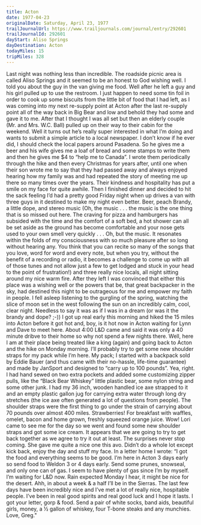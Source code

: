 ```yaml
---
title: Acton
date: 1977-04-23
originalDate: Saturday, April 23, 1977
trailJournalUrl: https://www.trailjournals.com/journal/entry/292601
trailJournalId: 292601
dayStart: Aliso Springs
dayDestination: Acton
todayMiles: 15
tripMiles: 328
---
```

Last night was nothing less than incredible. The roadside picnic area is called Aliso Springs and it seemed to be an honest to God wishing well. I told you about the guy in the van giving me food. Well after he left a guy and his girl pulled up to use the restroom. I just happen to need some tin foil in order to cook up some biscuits from the little bit of food that I had left, as I was coming into my next re-supply point at Acton after the last re-supply point all of the way back in Big Bear and low and behold they had some and gave it to me. After that I thought I was all set but then an elderly couple (Mr. and Mrs. W.C. Ball) pulled up on their way to their cabin for the weekend. Well it turns out he’s really super interested in what I’m doing and wants to submit a simple article to a local newspaper. I don’t know if he ever did, I should check the local papers around Pasadena. So he gives me a beer and his wife gives me a loaf of bread and some stamps to write them and then he gives me $4 to “help me to Canada”. I wrote them periodically through the hike and then every Christmas for years after, until one when their son wrote me to say that they had passed away and always enjoyed hearing how my family was and had repeated the story of meeting me up there so many times over the years. Their kindness and hospitality has put a smile on my face for quite awhile. Then I finished dinner and decided to hit the sack feeling I’d had a pretty good Friday night when up drives a van with three guys in it destined to make my night even better. Beer, peach Brandy, a little dope, and stereo music (Oh, the music . . . the music is the one thing that is so missed out here. The craving for pizza and hamburgers has subsided with the time and the comfort of a soft bed, a hot shower can all be set aside as the ground has become comfortable and your nose gets used to your own smell very quickly . . . Oh, but the music. It resonates within the folds of my consciousness with so much pleasure after so long without hearing any. You think that you can recite so many of the songs that you love, word for word and every note, but when you try, without the benefit of a recording or radio, it becomes a challenge to come up with all of those tunes and not allow just a few to get lodged and stuck in your head to the point of frustration!) and three really nice locals, all night sitting around my nice warm fire. After they left I was convinced that either this place was a wishing well or the powers that be, that great backpacker in the sky, had destined this night to be outrageous for me and empower my faith in people. I fell asleep listening to the gurgling of the spring, watching the slice of moon set in the west following the sun on an incredibly calm, cool, clear night. Needless to say it was as if I was in a dream (or was it the brandy and dope? ;-))
I got up real early this morning and hiked the 15 miles into Acton before it got hot and, boy, is it hot now in Acton waiting for Lynn and Dave to meet here. About 4:00 L&D came and said it was only a 40 minute dribve to their home so why not spend a few nights there. Well, here I am at their place being treated like a king (again) and going back to Acton and the hike on Monday morning. I’ll probably try to get some new shoulder straps for my pack while I’m here. My pack; I started with a backpack sold by Eddie Bauer (and thus came with their no-hassle, life-time guarantee) and made by JanSport and designed to “carry up to 100 pounds”. Yea, right. I had hand sewed on two extra pockets and added some customizing zipper pulls, like the “Black Bear Whiskey” little plastic bear, some nylon string and some other junk. I had my 36 inch, wooden handled ice axe strapped to it and an empty plastic gallon jug for carrying extra water through long dry stretches (the ice axe often generated a lot of questions from people). The shoulder straps were the first thing to go under the strain of carrying about 70 pounds over almost 400 miles. 
Strawberries! For breakfast with waffles, omelet, bacon and home grown, freshly squeezed orange juice. Wow! Lori came to see me for the day so we went and found some new shoulder straps and got some ice cream. It appears that we are going to try to get back together as we agree to try it out at least. The surprises never stop coming. She gave me quite a nice one this avo. Didn’t do a whole lot except kick back, enjoy the day and stuff my face. 
In a letter home I wrote: “I got the food and everything seems to be good. I’m here in Acton 3 days early so send food to Weldon 3 or 4 days early. Send some prunes, snowseal, and only one can of gas. I seem to have plenty of gas since I’m by myself. I’m waiting for L&D now. Rain expected Monday I hear, it might be nice for the desert. Ahh, in about a week & a half I’ll be in the Sierras. The last few days have been incredibly nice and I’ve met a lot of really nice, hospitable people. I’ve been in real good spirits and real good luck and I hope it lasts. I got your letter, gorp & food. Send a pair of white socks, band aids, beautiful girls, money, a ½ gallon of whiskey, four T-bone steaks and any munchies. Love, Greg."
